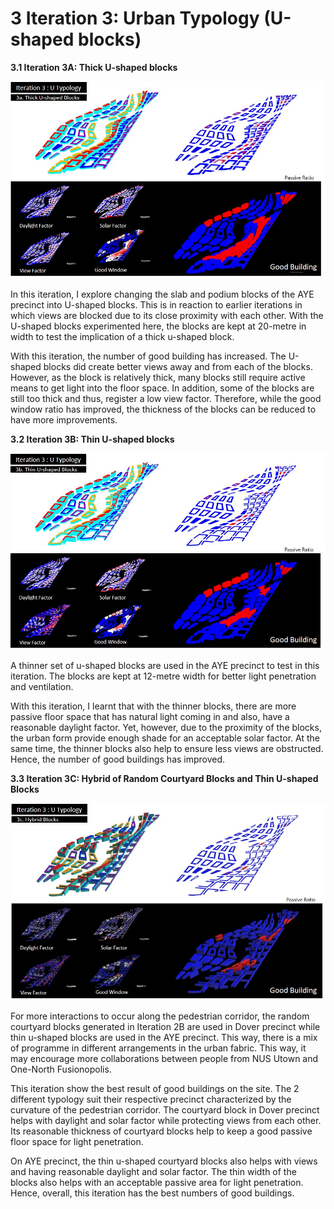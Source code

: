 # 3 Iteration 3: Urban Typology (U-shaped blocks)

__3.1 Iteration 3A: Thick U-shaped blocks__

![Fig. 7: Iteration 3A](imgs/3_1.jpg)

In this iteration, I explore changing the slab and podium blocks of the AYE precinct into U-shaped blocks. This is in reaction to earlier iterations in which views are blocked due to its close proximity with each other. With the U-shaped blocks experimented here, the blocks are kept at 20-metre in width to test the implication of a thick u-shaped block.  

With this iteration, the number of good building has increased. The U-shaped blocks did create better views away and from each of the blocks. However, as the block is relatively thick, many blocks still require active means to get light into the floor space. In addition, some of the blocks are still too thick and thus, register a low view factor. Therefore, while the good window ratio has improved, the thickness of the blocks can be reduced to have more improvements. 



__3.2 Iteration 3B: Thin U-shaped blocks__

![Fig. 8: Iteration 3B](imgs/3_2.jpg)

A thinner set of u-shaped blocks are used in the AYE precinct to test in this iteration. The blocks are kept at 12-metre width for better light penetration and ventilation. 

With this iteration, I learnt that with the thinner blocks, there are more passive floor space that has natural light coming in and also, have a reasonable daylight factor. Yet, however, due to the proximity of the blocks, the urban form provide enough shade for an acceptable solar factor. At the same time, the thinner blocks also help to ensure less views are obstructed. Hence, the number of good buildings has improved. 



__3.3 Iteration 3C: Hybrid of Random Courtyard Blocks and Thin U-shaped Blocks__

![Fig. 9: Iteration 3C](imgs/3_3.jpg)

For more interactions to occur along the pedestrian corridor, the random courtyard blocks generated in Iteration 2B are used in Dover precinct while thin u-shaped blocks are used in the AYE precinct. This way, there is a mix of programme in different arrangements in the urban fabric. This way, it may encourage more collaborations between people from NUS Utown and One-North Fusionopolis. 

This iteration show the best result of good buildings on the site. The 2 different typology suit their respective precinct characterized by the curvature of the pedestrian corridor. The courtyard block in Dover precinct helps with daylight and solar factor while protecting views from each other. Its reasonable thickness of courtyard blocks help to keep a good passive floor space for light penetration. 

On AYE precinct, the thin u-shaped courtyard blocks also helps with views and having reasonable daylight and solar factor. The thin width of the blocks also helps with an acceptable passive area for light penetration. Hence, overall, this iteration has the best numbers of good buildings. 
